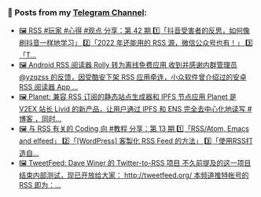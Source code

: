 ### 📰 Posts from my [Telegram Channel](https://t.me/s/aboutrss):
<!-- BLOG-POST-LIST:START -->
- [🖼 RSS #玩家 #心得 #观点 分享：第 42 期 1️⃣「抖音受害者的反思，如何像刷抖音一样地学习」 2️⃣「2022 年还能用的 RSS 源，微信公众号也有！」 3️⃣「T...](https://t.me/aboutrss/1246)
- [🖼 Android RSS 阅读器 Rolly 转为离线免费应用 收到并感谢内群管理员 @yzqzss 的反馈，因受酷安下架 RSS 应用牵连，小众软件曾介绍过的安卓 RSS 阅读器 App ...](https://t.me/aboutrss/1245)
- [🖼 Planet: 兼容 RSS 订阅的静态站点生成器和 IPFS 节点应用 Planet 是 V2EX 站长 Livid 的新产品，让用户通过 IPFS 和 ENS 完全去中心化地读写 #博客 ，同时...](https://t.me/aboutrss/1244)
- [🖼 与 RSS 有关的 Coding 向 #教程 分享：第 13 期 1️⃣「RSS/Atom, Emacs and elfeed」 2️⃣「[WordPress] 客製化 RSS Feed 的方法」 3️⃣「使用RSS打造自...](https://t.me/aboutrss/1243)
- [🖼 TweetFeed: Dave Winer 的 Twitter-to-RSS 项目 不久前提及的这一项目结束内部测试，现已开放给大家： http://tweetfeed.org/ 本频道推特帐号的 RSS 即为：...](https://t.me/aboutrss/1242)
<!-- BLOG-POST-LIST:END -->

<!--
**AboutRSS/AboutRSS** is a ✨ _special_ ✨ repository because its `README.md` (this file) appears on your GitHub profile.

Here are some ideas to get you started:

- 🔭 I’m currently working on ...
- 🌱 I’m currently learning ...
- 👯 I’m looking to collaborate on ...
- 🤔 I’m looking for help with ...
- 💬 Ask me about ...
- 📫 How to reach me: ...
- 😄 Pronouns: ...
- ⚡ Fun fact: ...
-->

